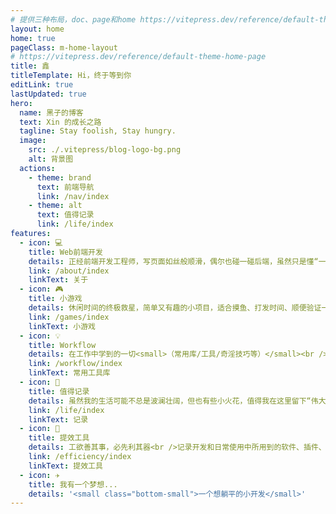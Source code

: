 ```yaml
---
# 提供三种布局，doc、page和home https://vitepress.dev/reference/default-theme-layout
layout: home
home: true
pageClass: m-home-layout
# https://vitepress.dev/reference/default-theme-home-page
title: 鑫
titleTemplate: Hi，终于等到你
editLink: true
lastUpdated: true
hero:
  name: 黑子的博客
  text: Xin 的成长之路
  tagline: Stay foolish, Stay hungry.
  image:
    src: ./.vitepress/blog-logo-bg.png
    alt: 背景图
  actions:
    - theme: brand
      text: 前端导航
      link: /nav/index
    - theme: alt
      text: 值得记录
      link: /life/index
features:
  - icon: 💻
    title: Web前端开发
    details: 正经前端开发工程师，写页面如丝般顺滑，偶尔也碰一碰后端，虽然只是懂“一丢丢”。
    link: /about/index
    linkText: 关于
  - icon: 🎮
    title: 小游戏
    details: 休闲时间的终极救星，简单又有趣的小项目，适合摸鱼、打发时间、顺便验证一下我高超的开发技术！
    link: /games/index
    linkText: 小游戏
  - icon: 💡
    title: Workflow
    details: 在工作中学到的一切<small>（常用库/工具/奇淫技巧等）</small><br />配合 CV 大法来更好的摸鱼
    link: /workflow/index
    linkText: 常用工具库
  - icon: 🎇
    title: 值得记录
    details: 虽然我的生活可能不总是波澜壮阔，但也有些小火花，值得我在这里留下“伟大”的足迹！
    link: /life/index
    linkText: 记录
  - icon: 🧰
    title: 提效工具
    details: 工欲善其事，必先利其器<br />记录开发和日常使用中所用到的软件、插件、扩展等
    link: /efficiency/index
    linkText: 提效工具
  - icon: ✈️
    title: 我有一个梦想...
    details: '<small class="bottom-small">一个想躺平的小开发</small>'
---
```


<script setup>
import MFriends from './home/MFriends.vue'
</script>

<ClientOnly>
  <MFriends/>
</ClientOnly>

<style>
  /*爱的魔力转圈圈*/
.m-home-layout .image-src:hover {
  transform: translate(-50%, -50%) rotate(666turn);
  transition: transform 59s 1s cubic-bezier(0.3, 0, 0.8, 1);
}
.m-home-layout .image-src{
  border-radius: 50%;
}
.m-home-layout .details small {
  opacity: 0.8;
}

.m-home-layout .bottom-small {
  display: block;
  margin-top: 2em;
  text-align: right;
}
</style>

